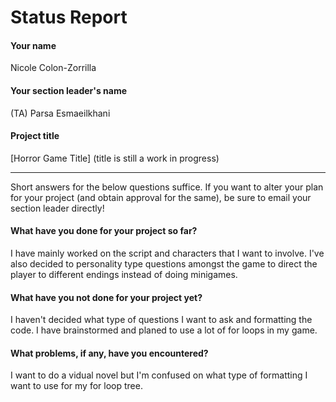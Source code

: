 # Status Report

#### Your name

Nicole Colon-Zorrilla

#### Your section leader's name

(TA) Parsa Esmaeilkhani

#### Project title

[Horror Game Title] (title is still a work in progress)

***

Short answers for the below questions suffice. If you want to alter your plan for your project (and obtain approval for the same), be sure to email your section leader directly!

#### What have you done for your project so far?

I have mainly worked on the script and characters that I want to involve. I've also decided to personality type questions amongst the game to direct the player to different endings instead of doing minigames. 

#### What have you not done for your project yet?

I haven't decided what type of questions I want to ask and formatting the code. I have brainstormed and planed to use a lot of for loops in my game. 

#### What problems, if any, have you encountered?

I want to do a vidual novel but I'm confused on what type of formatting I want to use for my for loop tree. 
